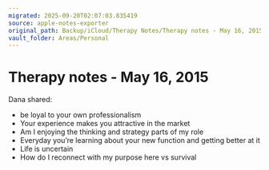 ```yaml
---
migrated: 2025-09-20T02:07:03.835419
source: apple-notes-exporter
original_path: Backup/iCloud/Therapy Notes/Therapy notes - May 16, 2015.md
vault_folder: Areas/Personal
---
```

# Therapy notes - May 16, 2015

Dana shared:
- be loyal to your own professionalism 
- Your experience makes you attractive in the market
- Am I enjoying the thinking and strategy parts of my role
- Everyday you’re learning about your new function and getting better at it
- Life is uncertain
- How do I reconnect with my purpose here vs survival 

